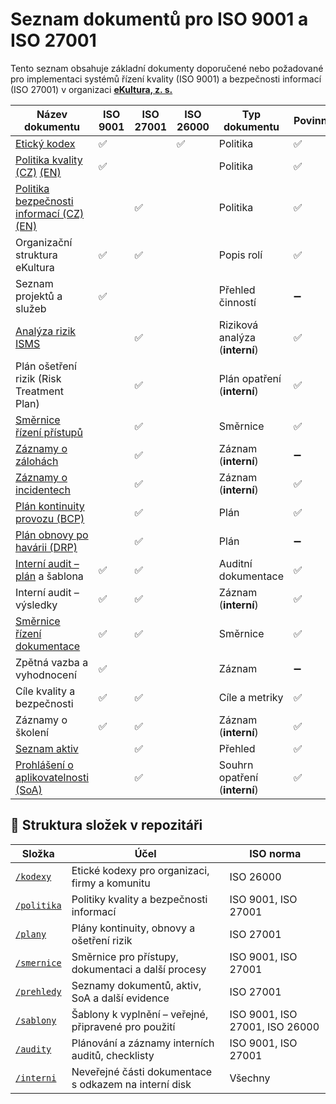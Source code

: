 # Seznam dokumentů pro ISO 9001 a ISO 27001

Tento seznam obsahuje základní dokumenty doporučené nebo požadované pro implementaci systémů řízení kvality (ISO 9001) a bezpečnosti informací (ISO 27001) v organizaci **[eKultura, z. s.](https://ekultura.eu)**

| Název dokumentu | ISO 9001 | ISO 27001 | ISO 26000 | Typ dokumentu | Povinný |
|------------------|--------|--------|--------|----------------|------|
| [Etický kodex](/kodexy/eticky-kodex-ekultura.md) | ✅ |  | ✅ | Politika | ✅ |
| [Politika kvality (CZ)](/politika/politika-kvality.md) [(EN)](politika/en/quality-policy.md) | ✅ |  |  | Politika | ✅ |
| [Politika bezpečnosti informací (CZ)](/politika/politika-bezpecnosti-informaci.md) [(EN)](/politika/en/information-security-policy.md) |  | ✅  | | Politika | ✅ |
| Organizační struktura eKultura | ✅ | ✅  | | Popis rolí | ✅ |
| Seznam projektů a služeb | ✅ |   | | Přehled činností | ➖ |
| [Analýza rizik ISMS](/interni/analyza-rizik-isms.md) |  | ✅  | | Riziková analýza (**interní**) | ✅ |
| Plán ošetření rizik (Risk Treatment Plan) |  | ✅  | | Plán opatření (**interní**)| ✅ |
|[Směrnice řízení přístupů](/smernice/smernice-rizeni-pristupu.md) |  | ✅  | | Směrnice | ✅ |
| [Záznamy o zálohách](/interni/zaznamy-o-zalohach.md) |  | ✅  | | Záznam (**interní**) | ➖ |
| [Záznamy o incidentech](/interni/zaznamy-o-incidentech.md)|  | ✅  | | Záznam (**interní**) | ✅ |
| [Plán kontinuity provozu (BCP)](/plany/plan-kontinuity-provozu-bcp.md) |  | ✅  | | Plán | ✅ |
| [Plán obnovy po havárii (DRP)](/plany/plan-obnovy-po-havarii-drp.md) |  | ✅  | | Plán | ➖ |
| [Interní audit – plán](/audity/plan-interniho-auditu.md) a šablona | ✅ | ✅  | | Auditní dokumentace | ✅ |
| Interní audit – výsledky | ✅ | ✅  | | Záznam (**interní**) | ✅ |
| [Směrnice řízení dokumentace](smernice/smernice-rizeni-dokumentace.md) | ✅ | ✅  | | Směrnice | ✅ |
| Zpětná vazba a vyhodnocení | ✅ |   | | Záznam | ➖ |
| Cíle kvality a bezpečnosti | ✅ | ✅  | | Cíle a metriky | ✅ |
| Záznamy o školení | ✅ | ✅  | | Záznam (**interní**) | ✅ |
| [Seznam aktiv](seznam-aktiv.md) |  | ✅  | | Přehled | ✅ |
| [Prohlášení o aplikovatelnosti (SoA)](prohlaseni-o-aplikovatelnosti-soa.md) |  | ✅  | | Souhrn opatření (**interní**) | ✅ |


## 📂 Struktura složek v repozitáři

| Složka | Účel | ISO norma |
|--------|------|-----------|
| [`/kodexy`](/kodexy) | Etické kodexy pro organizaci, firmy a komunitu | ISO 26000 |
| [`/politika`](/politika) | Politiky kvality a bezpečnosti informací | ISO 9001, ISO 27001 |
| [`/plany`](/plany) | Plány kontinuity, obnovy a ošetření rizik | ISO 27001 |
| [`/smernice`](/smernice) | Směrnice pro přístupy, dokumentaci a další procesy | ISO 9001, ISO 27001 |
| [`/prehledy`](/prehledy) | Seznamy dokumentů, aktiv, SoA a další evidence | ISO 27001 |
| [`/sablony`](/sablony) | Šablony k vyplnění – veřejné, připravené pro použití | ISO 9001, ISO 27001, ISO 26000 |
| [`/audity`](/audity) | Plánování a záznamy interních auditů, checklisty | ISO 9001, ISO 27001 |
| [`/interni`](/interni) | Neveřejné části dokumentace s odkazem na interní disk | Všechny |

